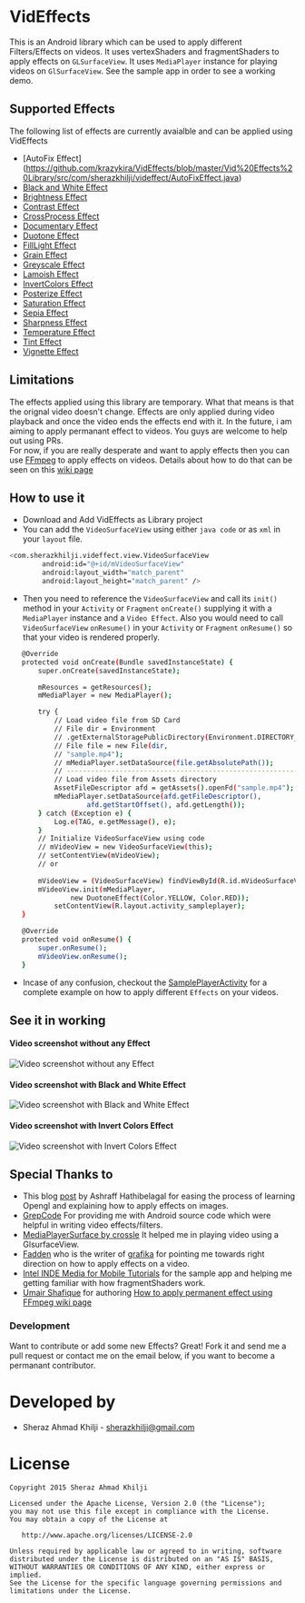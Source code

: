 # VidEffects
This is an Android library which can be used to apply different Filters/Effects on videos. It uses vertexShaders and fragmentShaders to apply effects on `GLSurfaceView`. It uses `MediaPlayer` instance for playing videos on `GlSurfaceView`. See the sample app in order to see a working demo.

## Supported Effects

The following list of effects are currently avaialble and can be applied using VidEffects
* [AutoFix Effect] (https://github.com/krazykira/VidEffects/blob/master/Vid%20Effects%20Library/src/com/sherazkhilji/videffect/AutoFixEffect.java)
* [Black and White Effect](https://github.com/krazykira/VidEffects/blob/master/Vid%20Effects%20Library/src/com/sherazkhilji/videffect/BlackAndWhiteEffect.java)
* [Brightness Effect](https://github.com/krazykira/VidEffects/blob/master/Vid%20Effects%20Library/src/com/sherazkhilji/videffect/BrightnessEffect.java)
* [Contrast Effect](https://github.com/krazykira/VidEffects/blob/master/Vid%20Effects%20Library/src/com/sherazkhilji/videffect/ContrastEffect.java)
* [CrossProcess Effect](https://github.com/krazykira/VidEffects/blob/master/Vid%20Effects%20Library/src/com/sherazkhilji/videffect/CrossProcessEffect.java)
* [Documentary Effect](https://github.com/krazykira/VidEffects/blob/master/Vid%20Effects%20Library/src/com/sherazkhilji/videffect/DocumentaryEffect.java)
* [Duotone Effect](https://github.com/krazykira/VidEffects/blob/master/Vid%20Effects%20Library/src/com/sherazkhilji/videffect/DuotoneEffect.java)
* [FillLight Effect](https://github.com/krazykira/VidEffects/blob/master/Vid%20Effects%20Library/src/com/sherazkhilji/videffect/FillLightEffect.java)
* [Grain Effect](https://github.com/krazykira/VidEffects/blob/master/Vid%20Effects%20Library/src/com/sherazkhilji/videffect/GrainEffect.java)
* [Greyscale Effect](https://github.com/krazykira/VidEffects/blob/master/Vid%20Effects%20Library/src/com/sherazkhilji/videffect/GreyScaleEffect.java)
* [Lamoish Effect](https://github.com/krazykira/VidEffects/blob/master/Vid%20Effects%20Library/src/com/sherazkhilji/videffect/LamoishEffect.java)
* [InvertColors Effect](https://github.com/krazykira/VidEffects/blob/master/Vid%20Effects%20Library/src/com/sherazkhilji/videffect/InvertColorsEffect.java)
* [Posterize Effect](https://github.com/krazykira/VidEffects/blob/master/Vid%20Effects%20Library/src/com/sherazkhilji/videffect/PosterizeEffect.java)
* [Saturation Effect](https://github.com/krazykira/VidEffects/blob/master/Vid%20Effects%20Library/src/com/sherazkhilji/videffect/SaturationEffect.java)
* [Sepia Effect](https://github.com/krazykira/VidEffects/blob/master/Vid%20Effects%20Library/src/com/sherazkhilji/videffect/SepiaEffect.java)
* [Sharpness Effect](https://github.com/krazykira/VidEffects/blob/master/Vid%20Effects%20Library/src/com/sherazkhilji/videffect/SharpnessEffect.java)
* [Temperature Effect](https://github.com/krazykira/VidEffects/blob/master/Vid%20Effects%20Library/src/com/sherazkhilji/videffect/TemperatureEffect.java)
* [Tint Effect](https://github.com/krazykira/VidEffects/blob/master/Vid%20Effects%20Library/src/com/sherazkhilji/videffect/TintEffect.java)
* [Vignette Effect](https://github.com/krazykira/VidEffects/blob/master/Vid%20Effects%20Library/src/com/sherazkhilji/videffect/VignetteEffect.java)


## Limitations

The effects applied using this library are temporary. What that means is that the orignal video doesn't change. Effects are only applied during video playback and once the video ends the effects end with it. In the future, i am aiming to apply permanant effect to videos. You guys are welcome to help out using PRs. 
<br>For now, if you are really desperate and want to apply effects then you can use [FFmpeg](https://ffmpeg.org/) to apply effects on videos. Details about how to do that can be seen on this [wiki page](https://github.com/krazykira/VidEffects/wiki/Permanent-video-effects)

## How to use it

- Download and Add VidEffects as Library project
- You can add the `VideoSurfaceView` using either `java code` or as `xml` in your `layout` file.
```sh
<com.sherazkhilji.videffect.view.VideoSurfaceView
        android:id="@+id/mVideoSurfaceView"
        android:layout_width="match_parent"
        android:layout_height="match_parent" />
```
- Then you need to reference the `VideoSurfaceView` and call its `init()` method in your `Activity` or `Fragment` `onCreate()` supplying it with a `MediaPlayer` instance and a `Video Effect`. Also you would need to call `VideoSurfaceView` `onResume()` in your `Activity` or `Fragment`  `onResume()` so that your video is rendered properly.

 ```sh
 	@Override
	protected void onCreate(Bundle savedInstanceState) {
		super.onCreate(savedInstanceState);

		mResources = getResources();
		mMediaPlayer = new MediaPlayer();

		try {
			// Load video file from SD Card
			// File dir = Environment
			// .getExternalStoragePublicDirectory(Environment.DIRECTORY_DOWNLOADS);
			// File file = new File(dir,
			// "sample.mp4");
			// mMediaPlayer.setDataSource(file.getAbsolutePath());
			// -----------------------------------------------------------------------
			// Load video file from Assets directory
			AssetFileDescriptor afd = getAssets().openFd("sample.mp4");
			mMediaPlayer.setDataSource(afd.getFileDescriptor(),
					afd.getStartOffset(), afd.getLength());
		} catch (Exception e) {
			Log.e(TAG, e.getMessage(), e);
		}
		// Initialize VideoSurfaceView using code
		// mVideoView = new VideoSurfaceView(this);
		// setContentView(mVideoView);
		// or
	
		mVideoView = (VideoSurfaceView) findViewById(R.id.mVideoSurfaceView);
		mVideoView.init(mMediaPlayer,
				new DuotoneEffect(Color.YELLOW, Color.RED));
	        setContentView(R.layout.activity_sampleplayer);
	}

	@Override
	protected void onResume() {
		super.onResume();
		mVideoView.onResume();
	}
 ```


- Incase of any confusion, checkout the [SamplePlayerActivity](https://github.com/krazykira/VidEffects/blob/master/Vid%20Effects%20Library/src/com/sherazkhilji/videffect/sample/SamplePlayerActivity.java) for a complete example on how to apply different `Effects` on your videos.

## See it in working

#### Video screenshot without any Effect
![Video screenshot without any Effect](https://cloud.githubusercontent.com/assets/2201511/9244232/ded8b760-41b2-11e5-9e4b-54d7c0b9cfca.png)

#### Video screenshot with Black and White Effect
![Video screenshot with Black and White Effect](https://cloud.githubusercontent.com/assets/2201511/9244235/e75ab7a8-41b2-11e5-90b7-33d944d1d6c8.png)

#### Video screenshot with Invert Colors Effect
![Video screenshot with Invert Colors Effect](https://cloud.githubusercontent.com/assets/2201511/9244236/ea09d344-41b2-11e5-9e71-f04601fd61e9.png)

## Special Thanks to

* This blog [post](http://code.tutsplus.com/tutorials/how-to-use-android-media-effects-with-opengl-es--cms-23650) by Ashraff Hathibelagal for easing the process of learning Opengl and explaining how to apply effects on images.
* [GrepCode](http://grepcode.com/file/repository.grepcode.com/java/ext/com.google.android/android/5.0.1_r1/android/filterpacks/imageproc/package-info.java) For providing me with Android source code which were helpful in writing video effects/filters.
* [MediaPlayerSurface by crossle](https://github.com/crossle/MediaPlayerSurface) It helped me in playing video using a GlsurfaceView.
* [Fadden](http://stackoverflow.com/questions/31805837/applying-effects-on-video-being-played/31958741#comment51571387_31805837) who is the writer of [grafika](https://github.com/google/grafika) for pointing me towards right direction on how to apply effects on a video.
* [Intel INDE Media for Mobile Tutorials](https://software.intel.com/en-us/articles/intel-inde-media-pack-for-android-tutorials-building-samples) for the sample app and helping me getting familiar with how fragmentShaders work.
* [Umair Shafique](https://github.com/muhammad-umair-khan) for authoring [How to apply permanent effect using FFmpeg wiki page](https://github.com/krazykira/VidEffects/wiki/Permanent-video-effects)
 

### Development

Want to contribute or add some new Effects? Great! Fork it and send me a pull request or contact me on the email below, if you want to become a permanant contributor.


Developed by
============

* Sheraz Ahmad Khilji - <sherazkhilji@gmail.com>


License
=======

    Copyright 2015 Sheraz Ahmad Khilji

    Licensed under the Apache License, Version 2.0 (the "License");
    you may not use this file except in compliance with the License.
    You may obtain a copy of the License at

       http://www.apache.org/licenses/LICENSE-2.0

    Unless required by applicable law or agreed to in writing, software
    distributed under the License is distributed on an "AS IS" BASIS,
    WITHOUT WARRANTIES OR CONDITIONS OF ANY KIND, either express or implied.
    See the License for the specific language governing permissions and
    limitations under the License.
